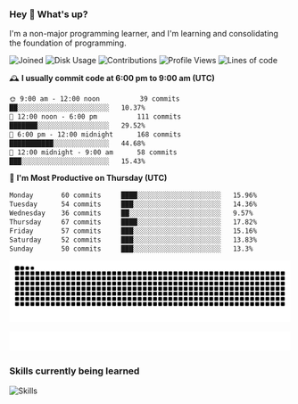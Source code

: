 ### Hey :wave: What's up?

I'm a non-major programming learner, and I'm learning and consolidating the foundation of programming.

<!--START_SECTION:waka-->
![Joined](http://img.shields.io/badge/Joined-7%20years%20ago-6D67E4?style=flat&labelColor=453C67)
![Disk Usage](http://img.shields.io/badge/Github%27s%20Storage-602.4%20MB-FD841F?style=flat&labelColor=E14D2A)
![Contributions](http://img.shields.io/badge/Contributions%20in%202023-501-7DCE13?style=flat&labelColor=2B7A0B)
![Profile Views](http://img.shields.io/badge/Profile%20Views-0-3AB4F2?style=flat&labelColor=0078AA)
![Lines of code](https://img.shields.io/badge/Lines%20of%20code-2%20Million%20Lines%20of%20code-FF8B8B?style=flat&labelColor=EB4747)

🕰️ **I usually commit code at 6:00 pm to 9:00 am (UTC)** 

```text
🌞 9:00 am - 12:00 noon          39 commits     ██░░░░░░░░░░░░░░░░░░░░░░░   10.37% 
🌆 12:00 noon - 6:00 pm          111 commits    ███████░░░░░░░░░░░░░░░░░░   29.52% 
🌃 6:00 pm - 12:00 midnight      168 commits    ███████████░░░░░░░░░░░░░░   44.68% 
🌙 12:00 midnight - 9:00 am      58 commits     ███░░░░░░░░░░░░░░░░░░░░░░   15.43%
```
📅 **I'm Most Productive on Thursday (UTC)** 

```text
Monday       60 commits     ████░░░░░░░░░░░░░░░░░░░░░   15.96% 
Tuesday      54 commits     ███░░░░░░░░░░░░░░░░░░░░░░   14.36% 
Wednesday    36 commits     ██░░░░░░░░░░░░░░░░░░░░░░░   9.57% 
Thursday     67 commits     ████░░░░░░░░░░░░░░░░░░░░░   17.82% 
Friday       57 commits     ███░░░░░░░░░░░░░░░░░░░░░░   15.16% 
Saturday     52 commits     ███░░░░░░░░░░░░░░░░░░░░░░   13.83% 
Sunday       50 commits     ███░░░░░░░░░░░░░░░░░░░░░░   13.3%
```

<!--END_SECTION:waka-->

![Snake animation](https://raw.githubusercontent.com/dirname/dirname/output/snake.svg)

![metrics](github-metrics.svg)

### Skills currently being learned

![Skills](https://skillicons.dev/icons?i=linux,rust,go,solidity,typescript,bash,git,postgres,mysql,redis,mongo,docker,kubernetes,grafana,prometheus)
